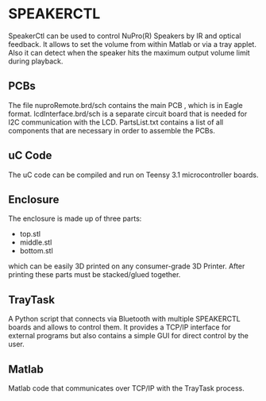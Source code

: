 SPEAKERCTL
========

SpeakerCtl can be used to control NuPro(R) Speakers by IR and optical feedback.
It allows to set the volume from within Matlab or via a tray applet.
Also it can detect when the speaker hits the maximum output volume limit during playback.


PCBs
-------------------------
The file nuproRemote.brd/sch contains the main PCB , which is in Eagle format.
lcdInterface.brd/sch is a separate circuit board that is needed for I2C communication with the LCD.
PartsList.txt contains a list of all components that are necessary in order to assemble the PCBs.

uC Code
-------------------------------
The uC code can be compiled and run on Teensy 3.1 microcontroller boards.


Enclosure 
------------
The enclosure is made up of three parts:
* top.stl
* middle.stl
* bottom.stl

which can be easily 3D printed on any consumer-grade 3D Printer.
After printing these parts must be stacked/glued together. 
 

TrayTask 
------------
A Python script that connects via Bluetooth with multiple SPEAKERCTL boards and allows to control them.
It provides a TCP/IP interface for external programs but also contains a simple GUI for direct control by the user. 


Matlab 
------------
Matlab code that communicates over TCP/IP with the TrayTask process.

